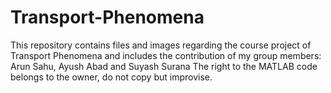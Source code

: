 # Transport-Phenomena
This repository contains files and images regarding the course project of Transport Phenomena and includes the contribution of my group members: Arun Sahu, Ayush Abad and Suyash Surana
The right to the MATLAB code belongs to the owner, do not copy but improvise.
